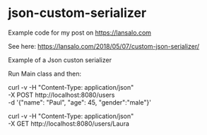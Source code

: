 # json-custom-serializer

Example code for my post on https://lansalo.com

See here: https://lansalo.com/2018/05/07/custom-json-serializer/

Example of a Json custon serializer

Run Main class and then:

curl -v -H "Content-Type: application/json" \
   -X POST http://localhost:8080/users \
   -d '{"name": "Paul", "age": 45, "gender":"male"}'

curl -v -H "Content-Type: application/json" \
   -X GET http://localhost:8080/users/Laura

